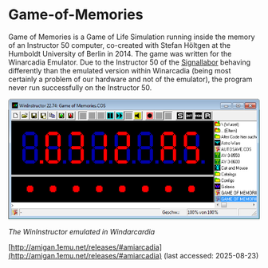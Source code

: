 # Game-of-Memories

Game of Memories is a Game of Life Simulation running inside the memory of an Instructor 50 computer, co-created with Stefan Höltgen at the Humboldt University of Berlin in 2014. The game was written for the Winarcadia Emulator. Due to the Instructor 50 of the [Signallabor](https://www.musikundmedien.hu-berlin.de/de/medienwissenschaft/medientheorien/signallabor) behaving differently than the emulated version within Winarcadia (being most certainly a problem of our hardware and not of the emulator), the program never run successfully on the Instructor 50.

<img src = "/Pictures/Emulator.jpg?raw=true" width = "600" title = "The Winarcadia Emulator of the Instructor 50" alt = "A windows in Windows emulating the Instructor 50, showing in huge red letters the opcodes 03 12 A5, an 8 segment LED in red below and a huge amount of smaller buttons and folders around that."/>

_The WinInstructor emulated in Windarcardia_

[http://amigan.1emu.net/releases/#amiarcadia](http://amigan.1emu.net/releases/#amiarcadia) (last accessed: 2025-08-23)
